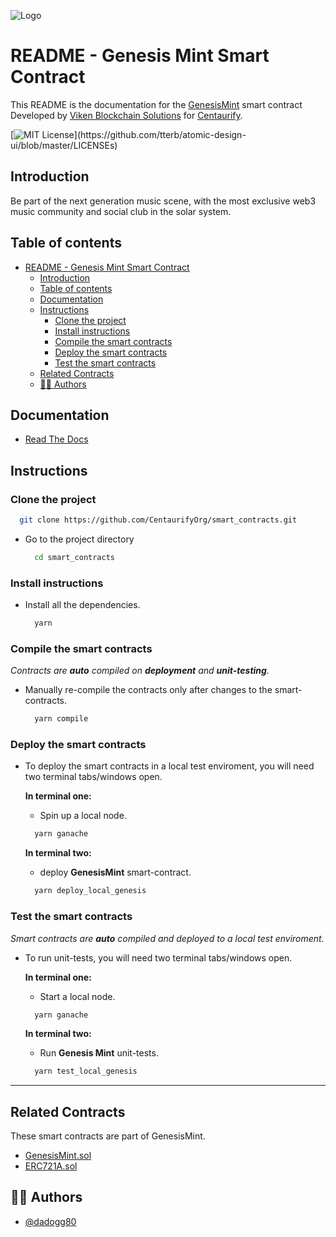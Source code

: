 ![Logo](https://www.centaurify.com/_next/image?url=%2Fimg%2Flogo%2Fcentaurify-logo.svg&w=1920&q=75)  


# README - Genesis Mint Smart Contract

This README is the documentation for the [GenesisMint](GenesisMint.sol) smart contract Developed by [Viken Blockchain Solutions](https://www.vikenblockchain.com) for [Centaurify](https://www.centaurify.com).


[![MIT License](https://img.shields.io/apm/l/atomic-design-ui.svg?)](https://github.com/tterb/atomic-design-ui/blob/master/LICENSEs)


## Introduction

Be part of the next generation music scene, with the most exclusive web3 music community and social club in the solar system.

## Table of contents

- [README - Genesis Mint Smart Contract](#readme---genesis-mint-smart-contract)
  - [Introduction](#introduction)
  - [Table of contents](#table-of-contents)
  - [Documentation](#documentation)
  - [Instructions](#instructions)
    - [Clone the project](#clone-the-project)
    - [Install instructions](#install-instructions)
    - [Compile the smart contracts](#compile-the-smart-contracts)
    - [Deploy the smart contracts](#deploy-the-smart-contracts)
    - [Test the smart contracts](#test-the-smart-contracts)
  - [Related Contracts](#related-contracts)
  - [🧑‍⚖️ Authors](#️-authors)


## Documentation

- [Read The Docs](/GenesisMint/ReadTheDocs_Genesis_Mint.md#read-the-docs---genesis-mint "Genesis Mint README")


## Instructions


### Clone the project

  ```bash
    git clone https://github.com/CentaurifyOrg/smart_contracts.git
  ```

- Go to the project directory

  ```bash
    cd smart_contracts
  ```


### Install instructions

- Install all the dependencies.  
  
  ```bash
    yarn
  ```  

### Compile the smart contracts

*Contracts are **auto** compiled on **deployment** and **unit-testing**.*  

- Manually re-compile the contracts only after changes to the smart-contracts.  

  ```bash
    yarn compile
  ```  


### Deploy the smart contracts

- To deploy the smart contracts in a local test enviroment, you will need two terminal tabs/windows open. 

  **In terminal one:**  

  - Spin up a local node.  
  
  ```bash
    yarn ganache
  ```

  **In terminal two:**  

  - deploy **GenesisMint** smart-contract.  
  
  ```bash
    yarn deploy_local_genesis
  ```


### Test the smart contracts

*Smart contracts are **auto** compiled and deployed to a local test enviroment.*   

- To run unit-tests, you will need two terminal tabs/windows open.

  **In terminal one:**
  - Start a local node.
 
  ```bash
    yarn ganache
  ```
  
  **In terminal two:**
  - Run **Genesis Mint** unit-tests.  
  
  ```bash
    yarn test_local_genesis
  ```

_______________________________________


## Related Contracts

These smart contracts are part of GenesisMint.

- [GenesisMint.sol](https://github.com/CentaurifyOrg/smart_contracts/blob/main/contracts/NFT/GenesisMint/GenesisMint.sol "Main NFT Smart-contract")
- [ERC721A.sol](https://github.com/CentaurifyOrg/smart_contracts/blob/main/contracts/NFT/GenesisMint/ERC721A.sol)


## 🧑‍⚖️ Authors

- [@dadogg80](https://www.github.com/dadogg80)


